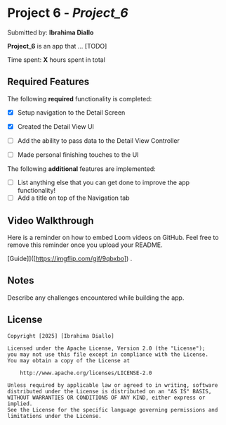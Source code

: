 # Project 6 - *Project_6*

Submitted by: **Ibrahima Diallo**

**Project_6** is an app that ... [TODO] 

Time spent: **X** hours spent in total

## Required Features

The following **required** functionality is completed:

- [X] Setup navigation to the Detail Screen
- [X] Created the Detail View UI
- [ ] Add the ability to pass data to the Detail View Controller
- [ ] Made personal finishing touches to the UI


The following **additional** features are implemented:

- [ ] List anything else that you can get done to improve the app functionality!
- [ ] Add a title on top of the Navigation tab

## Video Walkthrough

Here is a reminder on how to embed Loom videos on GitHub. Feel free to remove this reminder once you upload your README. 

[Guide]]([https://imgflip.com/gif/9qbxbo]) .

## Notes

Describe any challenges encountered while building the app.

## License

    Copyright [2025] [Ibrahima Diallo]

    Licensed under the Apache License, Version 2.0 (the "License");
    you may not use this file except in compliance with the License.
    You may obtain a copy of the License at

        http://www.apache.org/licenses/LICENSE-2.0

    Unless required by applicable law or agreed to in writing, software
    distributed under the License is distributed on an "AS IS" BASIS,
    WITHOUT WARRANTIES OR CONDITIONS OF ANY KIND, either express or implied.
    See the License for the specific language governing permissions and
    limitations under the License.
